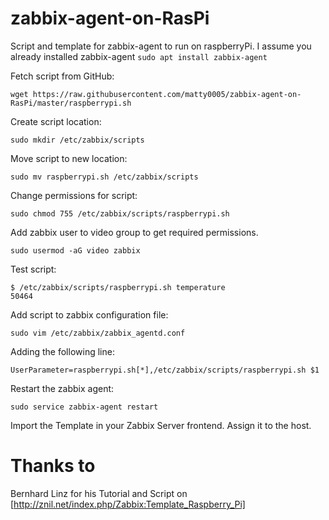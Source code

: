 # zabbix-agent-on-RasPi
Script and template for zabbix-agent to run on raspberryPi.
I assume you already installed zabbix-agent
`sudo apt install zabbix-agent`

Fetch script from GitHub:
```
wget https://raw.githubusercontent.com/matty0005/zabbix-agent-on-RasPi/master/raspberrypi.sh
```

Create script location:
```
sudo mkdir /etc/zabbix/scripts
```

Move script to new location:
```
sudo mv raspberrypi.sh /etc/zabbix/scripts
```

Change permissions for script:
```
sudo chmod 755 /etc/zabbix/scripts/raspberrypi.sh
```

Add zabbix user to video group to get required permissions.
```
sudo usermod -aG video zabbix
```

Test script:
```
$ /etc/zabbix/scripts/raspberrypi.sh temperature
50464
```

Add script to zabbix configuration file:
```
sudo vim /etc/zabbix/zabbix_agentd.conf
```

Adding the following line:
```
UserParameter=raspberrypi.sh[*],/etc/zabbix/scripts/raspberrypi.sh $1
```

Restart the zabbix agent:
```
sudo service zabbix-agent restart
```

Import the Template in your Zabbix Server frontend.
Assign it to the host.

# Thanks to 
Bernhard Linz for his Tutorial and Script on [http://znil.net/index.php/Zabbix:Template_Raspberry_Pi]
